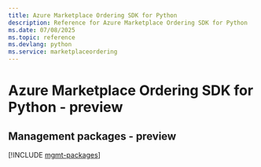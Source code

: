 ```yaml
---
title: Azure Marketplace Ordering SDK for Python
description: Reference for Azure Marketplace Ordering SDK for Python
ms.date: 07/08/2025
ms.topic: reference
ms.devlang: python
ms.service: marketplaceordering
---
```

# Azure Marketplace Ordering SDK for Python - preview

## Management packages - preview
[!INCLUDE [mgmt-packages](marketplace-ordering-mgmt-index.md)]